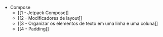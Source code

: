 - Compose
	- [[1 - Jetpack Compose]]
	- [[2 - Modificadores de layout]]
	- [[3 - Organizar os elementos de texto em uma linha e uma coluna]]
	- [[4 - Padding]]
